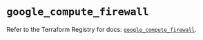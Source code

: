 # `google_compute_firewall`

Refer to the Terraform Registry for docs: [`google_compute_firewall`](https://registry.terraform.io/providers/hashicorp/google-beta/6.18.0/docs/resources/google_compute_firewall).
